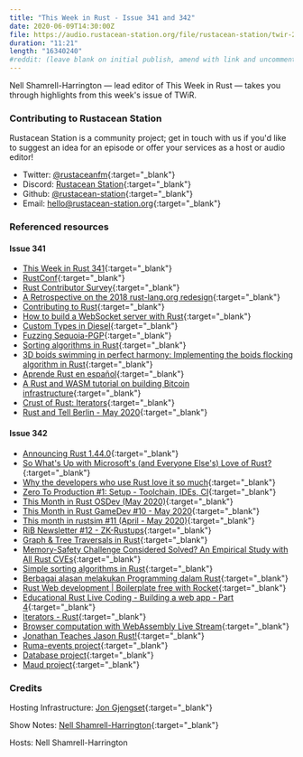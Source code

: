 ```yaml
---
title: "This Week in Rust - Issue 341 and 342"
date: 2020-06-09T14:30:00Z
file: https://audio.rustacean-station.org/file/rustacean-station/twir-2020-06-09.mp3
duration: "11:21"
length: "16340240"
#reddit: (leave blank on initial publish, amend with link and uncomment this line after Reddit thread has been posted)
---
```


Nell Shamrell-Harrington — lead editor of This Week in Rust — takes you through highlights from this week's issue of TWiR.

<!--
The episode introduction goes here.
The first paragraph should ideally be short, and is used in various
places as a "short description" for the episode. Any subsequent
paragraphs show up as "expanded description".
-->

### Contributing to Rustacean Station

<!-- You can probably leave this as-is -->

Rustacean Station is a community project; get in touch with us if you'd like to suggest an idea for an episode or offer your services as a host or audio editor!

 - Twitter: [@rustaceanfm](https://twitter.com/rustaceanfm){:target="_blank"}
 - Discord: [Rustacean Station](https://discord.gg/cHc3Gyc){:target="_blank"}
 - Github: [@rustacean-station](https://github.com/rustacean-station/){:target="_blank"}
 - Email: [hello@rustacean-station.org](mailto:hello@rustacean-station.org){:target="_blank"}

### Referenced resources

#### Issue 341

- [This Week in Rust 341](https://this-week-in-rust.org/blog/2020/06/02/this-week-in-rust-341/){:target="_blank"}
- [RustConf](https://rustconf.com/){:target="_blank"}
- [Rust Contributor Survey](https://docs.google.com/forms/d/e/1FAIpQLSek3vddlYf3YFbV1RVavm9qAJhGxw-Zi_XJ8RBIhNUuuf34Pw/viewform){:target="_blank"}
- [A Retrospective on the 2018 rust-lang.org redesign](https://blog.rust-lang.org/inside-rust/2020/05/26/website-retrospective.html){:target="_blank"}
- [Contributing to Rust](https://blog.elinvynia.com/posts/2020-05-26-contributing-to-rust.html){:target="_blank"}
- [How to build a WebSocket server with Rust](https://blog.logrocket.com/how-to-build-a-websocket-server-with-rust/){:target="_blank"}
- [Custom Types in Diesel](https://kitsu.me/posts/2020_05_24_custom_types_in_diesel){:target="_blank"}
- [Fuzzing Sequoia-PGP](https://blog.hackeriet.no/fuzzing-sequoia/){:target="_blank"}
- [Sorting algorithms in Rust](https://dev.to/jlkiri/sorting-algorithms-in-rust-1386){:target="_blank"}
- [3D boids swimming in perfect harmony: Implementing the boids flocking algorithm in Rust](https://www.reddit.com/r/rust/comments/gsldbi/3d_boids_swimming_along_in_perfect_harmony/){:target="_blank"}
- [Aprende Rust en español](https://dev.to/robertohuertasm/aprende-rust-en-espanol-1pea){:target="_blank"}
- [A Rust and WASM tutorial on building Bitcoin infrastructure](https://www.youtube.com/watch?v=qaykNPHJcyw){:target="_blank"}
- [Crust of Rust: Iterators](https://www.youtube.com/watch?v=yozQ9C69pNs&feature=emb_logo){:target="_blank"}
- [Rust and Tell Berlin - May 2020](https://www.youtube.com/watch?v=rpilJV-eIVw&feature=emb_logo){:target="_blank"}

#### Issue 342

- [Announcing Rust 1.44.0](https://blog.rust-lang.org/2020/06/04/Rust-1.44.0.html){:target="_blank"}
- [So What's Up with Microsoft's (and Everyone Else's) Love of Rust?](https://visualstudiomagazine.com/articles/2020/06/02/rust-love.aspx?m=1){:target="_blank"}
- [Why the developers who use Rust love it so much](https://stackoverflow.blog/2020/06/05/why-the-developers-who-use-rust-love-it-so-much/?cb=1){:target="_blank"}
- [Zero To Production #1: Setup - Toolchain, IDEs, CI](https://www.lpalmieri.com/posts/2020-06-06-zero-to-production-1-setup-toolchain-ides-ci/){:target="_blank"}
- [This Month in Rust OSDev (May 2020)](https://rust-osdev.com/this-month/2020-05/){:target="_blank"}
- [This Month in Rust GameDev #10 - May 2020](https://rust-gamedev.github.io/posts/newsletter-010/){:target="_blank"}
- [This month in rustsim #11 (April - May 2020)](https://www.rustsim.org/blog/2020/06/01/this-month-in-rustsim/){:target="_blank"}
- [RiB Newsletter #12 - ZK-Rustups](https://rustinblockchain.org/newsletters/2020-06-03-zk-rustups/){:target="_blank"}
- [Graph & Tree Traversals in Rust](https://sachanganesh.com/programming/graph-tree-traversals-in-rust/){:target="_blank"}
- [Memory-Safety Challenge Considered Solved? An Empirical Study with All Rust CVEs](https://arxiv.org/abs/2003.03296){:target="_blank"}
- [Simple sorting algorithms in Rust](https://www.bilibili.com/read/cv4991161){:target="_blank"}
- [Berbagai alasan melakukan Programming dalam Rust](https://dev.to/rizki96/berbagai-alasan-melakukan-programming-dalam-rust-p67){:target="_blank"}
- [Rust Web development | Boilerplate free with Rocket](https://youtu.be/tjH0Mye8U_A){:target="_blank"}
- [Educational Rust Live Coding - Building a web app - Part 4](https://www.youtube.com/watch?v=Dj8i3rM8FIQ){:target="_blank"}
- [Iterators - Rust](https://www.youtube.com/watch?time_continue=1&v=HZftwxCIXqE&feature=emb_logo){:target="_blank"}
- [Browser computation with WebAssembly Live Stream](https://www.twitch.tv/occupy_paul_st){:target="_blank"}
- [Jonathan Teaches Jason Rust!](https://www.youtube.com/watch?v=Y5-ZgxfQvpc){:target="_blank"}
- [Ruma-events project](https://github.com/ruma/ruma-events){:target="_blank"}
- [Database project](https://alex-dukhno.github.io/2020-05-30-Writing-database-management-system-in-Rust.-When-the-flame-is-born-from-the-ashes/){:target="_blank"}
- [Maud project](https://github.com/lambda-fairy/maud){:target="_blank"}

### Credits

Hosting Infrastructure: [Jon Gjengset](https://twitter.com/jonhoo/){:target="_blank"}

Show Notes: [Nell Shamrell-Harrington](https://twitter.com/nellshamrell){:target="_blank"}

Hosts: Nell Shamrell-Harrington
